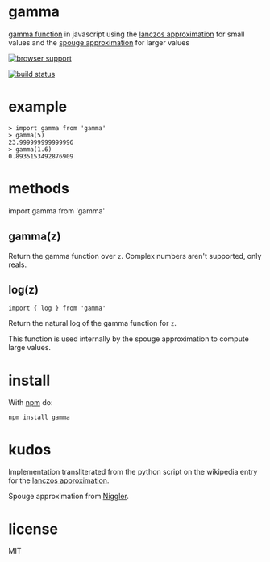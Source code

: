 # gamma

[gamma function](http://en.wikipedia.org/wiki/Gamma_function)
in javascript using the
[lanczos approximation](http://en.wikipedia.org/wiki/Lanczos_approximation)
for small values and the 
[spouge approximation](https://en.wikipedia.org/wiki/Spouge's_approximation) for
larger values

[![browser support](http://ci.testling.com/substack/gamma.js.png)](http://ci.testling.com/substack/gamma.js)

[![build status](https://secure.travis-ci.org/substack/gamma.js.png)](http://travis-ci.org/substack/gamma.js)

# example

```
> import gamma from 'gamma'
> gamma(5)
23.999999999999996
> gamma(1.6)
0.8935153492876909
```

# methods

import gamma from 'gamma'

## gamma(z)

Return the gamma function over `z`. Complex numbers aren't supported, only reals.

## log(z)

```
import { log } from 'gamma'
```

Return the natural log of the gamma function for `z`.

This function is used internally by the spouge approximation to compute large
values.

# install

With [npm](http://npmjs.org) do:

```
npm install gamma
```

# kudos

Implementation transliterated from the python script on the wikipedia entry for
the
[lanczos approximation](http://en.wikipedia.org/wiki/Lanczos_approximation).

Spouge approximation from [Niggler](https://github.com/Niggler).

# license

MIT
